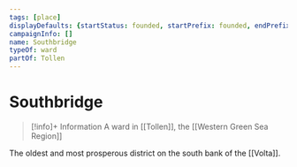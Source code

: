 ```yaml
---
tags: [place]
displayDefaults: {startStatus: founded, startPrefix: founded, endPrefix: destroyed, endStatus: destroyed}
campaignInfo: []
name: Southbridge
typeOf: ward
partOf: Tollen
---
```

# Southbridge
>[!info]+ Information
> A ward in [[Tollen]], the [[Western Green Sea Region]]

The oldest and most prosperous district on the south bank of the [[Volta]]. 